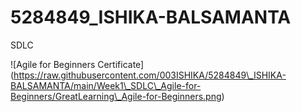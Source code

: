 # 5284849\_ISHIKA-BALSAMANTA



SDLC



!\[Agile for Beginners Certificate](https://raw.githubusercontent.com/003ISHIKA/5284849\_ISHIKA-BALSAMANTA/main/Week1\_SDLC\_Agile-for-Beginners/GreatLearning\_Agile-for-Beginners.png)





